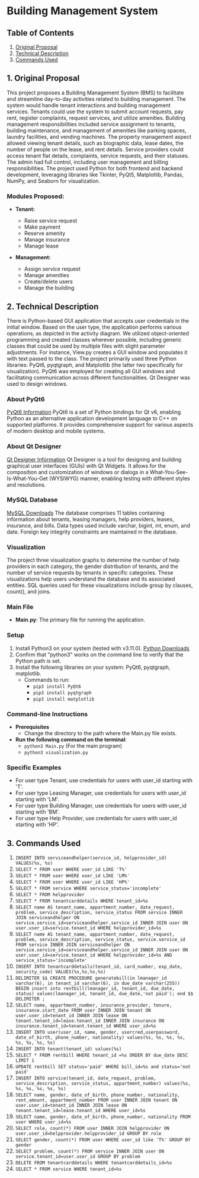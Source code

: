 # Building Management System

## Table of Contents
1. [Original Proposal](#original-proposal)
2. [Technical Description](#technical-description)
3. [Commands Used](#commands-used)

## 1. Original Proposal
This project proposes a Building Management System (BMS) to facilitate and streamline day-to-day activities related to building management. The system would handle tenant interactions and building management services. Tenants could use the system to submit account requests, pay rent, register complaints, request services, and utilize amenities. Building management responsibilities included service assignment to tenants, building maintenance, and management of amenities like parking spaces, laundry facilities, and vending machines. The property management aspect allowed viewing tenant details, such as biographic data, lease dates, the number of people on the lease, and rent details. Service providers could access tenant flat details, complaints, service requests, and their statuses. The admin had full control, including user management and billing responsibilities. The project used Python for both frontend and backend development, leveraging libraries like Tkinter, PyQt5, Matplotlib, Pandas, NumPy, and Seaborn for visualization.

### Modules Proposed:
- **Tenant:**
  - Raise service request
  - Make payment
  - Reserve amenity
  - Manage insurance
  - Manage lease

- **Management:**
  - Assign service request
  - Manage amenities
  - Create/delete users
  - Manage the building

## 2. Technical Description
There is Python-based GUI application that accepts user credentials in the initial window. Based on the user type, the application performs various operations, as depicted in the activity diagram. We utilized object-oriented programming and created classes wherever possible, including generic classes that could be used by multiple files with slight parameter adjustments. For instance, View.py creates a GUI window and populates it with text passed to the class. The project primarily used three Python libraries: PyQt6, pyqtgraph, and Matplotlib (the latter two specifically for visualization). PyQt6 was employed for creating all GUI windows and facilitating communication across different functionalities. Qt Designer was used to design windows.

### About PyQt6
[PyQt6 Information](https://pypi.org/project/PyQt6/)
PyQt6 is a set of Python bindings for Qt v6, enabling Python as an alternative application development language to C++ on supported platforms. It provides comprehensive support for various aspects of modern desktop and mobile systems.

### About Qt Designer
[Qt Designer Information](https://doc.qt.io/qt-6/qtdesigner-manual.html)
Qt Designer is a tool for designing and building graphical user interfaces (GUIs) with Qt Widgets. It allows for the composition and customization of windows or dialogs in a What-You-See-Is-What-You-Get (WYSIWYG) manner, enabling testing with different styles and resolutions.

### MySQL Database
[MySQL Downloads](https://www.mysql.com/downloads/)
The database comprises 11 tables containing information about tenants, leasing managers, help providers, leases, insurance, and bills. Data types used include varchar, bigint, int, enum, and date. Foreign key integrity constraints are maintained in the database.

### Visualization
The project three visualization graphs to determine the number of help providers in each category, the gender distribution of tenants, and the number of service requests by tenants in specific categories. These visualizations help users understand the database and its associated entities. SQL queries used for these visualizations include group by clauses, count(), and joins.

### Main File
- **Main.py**: The primary file for running the application.

### Setup
1. Install Python3 on your system (tested with v3.11.0). [Python Downloads](https://www.python.org/downloads/)
2. Confirm that "python3" works on the command line to verify that the Python path is set.
3. Install the following libraries on your system: PyQt6, pyqtgraph, matplotlib.
   - Commands to run:
     - `pip3 install PyQt6`
     - `pip3 install pyqtgraph`
     - `pip3 install matplotlib`

### Command-line Instructions
- **Prerequisites**
  - Change the directory to the path where the Main.py file exists.
- **Run the following command on the terminal**:
   - `python3 Main.py` (For the main program)
   - `python3 visualization.py` 

### Specific Examples
- For user type Tenant, use credentials for users with user_id starting with 'T'.
- For user type Leasing Manager, use credentials for users with user_id starting with 'LM'.
- For user type Building Manager, use credentials for users with user_id starting with 'BM'.
- For user type Help Provider, use credentials for users with user_id starting with 'HP'.


## 3. Commands Used <a name="commands-used"></a>
1. `INSERT INTO serviceandhelper(service_id, helpprovider_id) VALUES(%s, %s)`
2. `SELECT * FROM user WHERE user_id LIKE 'T%'`
3. `SELECT * FROM user WHERE user_id LIKE 'LM%'`
4. `SELECT * FROM user WHERE user_id LIKE 'HP%'`
5. `SELECT * FROM service WHERE service_status='incomplete'`
6. `SELECT * FROM helpprovider`
7. `SELECT * FROM tenantcarddetails WHERE tenant_id=%s`
8. `SELECT name AS tenant_name, appartment_number, date_request, problem, service_description, service_status FROM service INNER JOIN serviceandhelper ON service.service_id=serviceandhelper.service_id INNER JOIN user ON user.user_id=service.tenant_id WHERE helpprovider_id=%s`
9. `SELECT name AS tenant_name, appartment_number, date_request, problem, service_description, service_status, service.service_id FROM service INNER JOIN serviceandhelper ON service.service_id=serviceandhelper.service_id INNER JOIN user ON user.user_id=service.tenant_id WHERE helpprovider_id=%s AND service_status='incomplete'`
10. `INSERT INTO tenantcarddetails(tenant_id, card_number, exp_date, security_code) VALUES(%s,%s,%s,%s)`
11. `DELIMITER $$ CREATE PROCEDURE generatebill(in lmanager_id varchar(6), in tenant_id varchar(6), in due_date varchar(255)) BEGIN insert into rentbill(lmanager_id, tenant_id, due_date, status) values(lmanager_id, tenant_id, due_date,'not paid'); end $$ DELIMITER ;`
12. `SELECT name, appartment_number, insurance_provider, tenure, insurance.start_date FROM user INNER JOIN tenant ON user.user_id=tenant_id INNER JOIN lease ON tenant.tenant_id=lease.tenant_id INNER JOIN insurance ON insurance.tenant_id=tenant.tenant_id WHERE user_id=%s`
13. `INSERT INTO user(user_id, name, gender, usercred,userpassword, date_of_birth, phone_number, nationality) values(%s, %s, %s, %s, %s, %s, %s, %s)`
14. `INSERT INTO tenant(tenant_id) values(%s)`
15. `SELECT * FROM rentbill WHERE tenant_id =%s ORDER BY due_date DESC LIMIT 1`
16. `UPDATE rentbill SET status='paid' WHERE bill_id=%s and status='not paid'`
17. `INSERT INTO service(tenant_id, date_request, problem, service_description, service_status, appartment_number) values(%s, %s, %s, %s, %s, %s)`
18. `SELECT name, gender, date_of_birth, phone_number, nationality, rent_amount, appartment_number FROM user INNER JOIN tenant ON user.user_id=tenant_id INNER JOIN lease ON tenant.tenant_id=lease.tenant_id WHERE user_id=%s`
19. `SELECT name, gender, date_of_birth, phone_number, nationality FROM user WHERE user_id=%s`
20. `SELECT role, count(*) FROM user INNER JOIN helpprovider ON user.user_id=helpprovider.helpprovider_id GROUP BY role`
21. `SELECT gender, count(*) FROM user WHERE user_id like 'T%' GROUP BY gender`
22. `SELECT problem, count(*) FROM service INNER JOIN user ON service.tenant_id=user.user_id GROUP BY problem`
23. `DELETE FROM tenantcarddetails WHERE tenantcarddetails_id=%s`
24. `SELECT * FROM service WHERE tenant_id=%s`
